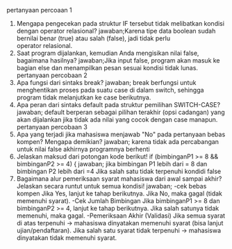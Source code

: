 pertanyaan percoaan 1
1. Mengapa pengecekan pada struktur IF tersebut tidak melibatkan kondisi dengan operator relasional?
jawaban;Karena tipe data boolean sudah bernilai benar (true) atau salah (false), jadi tidak perlu operator relasional.
2. Saat program dijalankan, kemudian Anda mengisikan nilai false, bagaimana hasilnya?
jawaban;Jika input false, program akan masuk ke bagian else dan menampilkan pesan sesuai kondisi tidak lunas.
pertanyaan percobaan 2
1. Apa fungsi dari sintaks break?
jawaban; break berfungsi untuk menghentikan proses pada suatu case di dalam switch, sehingga program tidak melanjutkan ke case berikutnya.
2. Apa peran dari sintaks default pada struktur pemilihan SWITCH-CASE?
jawaban; default berperan sebagai pilihan terakhir (opsi cadangan) yang akan dijalankan jika tidak ada nilai yang cocok dengan case manapun.
pertanyaan percobaan 3
1. Apa yang terjadi jika mahasiswa menjawab "No" pada pertanyaan bebas kompen? Mengapa demikian?
jawaban; karena tidak ada percabangan untuk nilai false akhirnya programnya berhenti 
2. Jelaskan maksud dari potongan kode berikut!
if (bimbinganP1 >= 8 && bimbinganP2 >= 4) {
jawaban; jika bimbingan P1 lebih dari = 8 dan bimbingan P2 lebih dari =4
Jika salah satu tidak terpenuhi kondidi false 
3. Bagaimana alur pemeriksaan syarat mahasiswa dari awal sampai akhir? Jelaskan secara runtut untuk semua kondisi!
jawaban; -cek bebas kompen
Jika Yes, lanjut ke tahap berikutnya.
Jika No, maka gagal (tidak memenuhi syarat).
-Cek Jumlah Bimbingan
Jika bimbinganP1 >= 8 dan bimbinganP2 >= 4, lanjut ke tahap berikutnya.
Jika salah satunya tidak memenuhi, maka gagal.
-Pemeriksaan Akhir (Validasi)
Jika semua syarat di atas terpenuhi → mahasiswa dinyatakan memenuhi syarat (bisa lanjut ujian/pendaftaran).
Jika salah satu syarat tidak terpenuhi → mahasiswa dinyatakan tidak memenuhi syarat.


